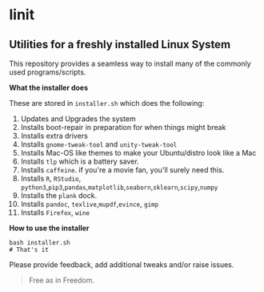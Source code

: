 # linit
## Utilities for a freshly installed Linux System

This repository provides a seamless way to install many of the commonly used programs/scripts.


**What the installer does**

These are stored in `installer.sh` which does the following:

1. Updates and Upgrades the system
2. Installs boot-repair in preparation for when things might break
3. Installs extra drivers
4. Installs `gnome-tweak-tool` and `unity-tweak-tool`
5. Installs Mac-OS like themes to make your Ubuntu/distro look like a Mac
6. Installs `tlp` which is a battery saver.
7. Installs `caffeine`. if you're a movie fan, you'll surely need this.
8. Installs `R`, `RStudio`, `python3`,`pip3`,`pandas`,`matplotlib`,`seaborn`,`sklearn`,`scipy`,`numpy`
9. Installs the `plank` dock.
10. Installs `pandoc`, `texlive`,`mupdf`,`evince`, `gimp`
11. Installs `Firefox`, `wine`


**How to use the installer**
```
bash installer.sh
# That's it

```

Please provide feedback, add additional tweaks and/or raise issues.

> Free as in Freedom.

